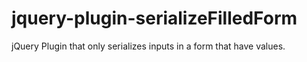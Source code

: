 jquery-plugin-serializeFilledForm
=================================

jQuery Plugin that only serializes inputs in a form that have values.
